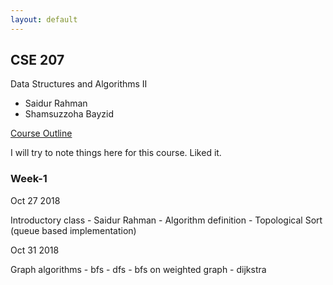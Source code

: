 ```yaml
---
layout: default
---
```


## CSE 207

Data Structures and Algorithms II
- Saidur Rahman
- Shamsuzzoha Bayzid

[Course Outline](./outline.jpg)

I will try to note things here for this course. Liked it.

### Week-1

Oct 27 2018

Introductory class - Saidur Rahman - Algorithm definition - Topological Sort (queue based implementation)

Oct 31 2018

Graph algorithms - bfs - dfs - bfs on weighted graph - dijkstra
